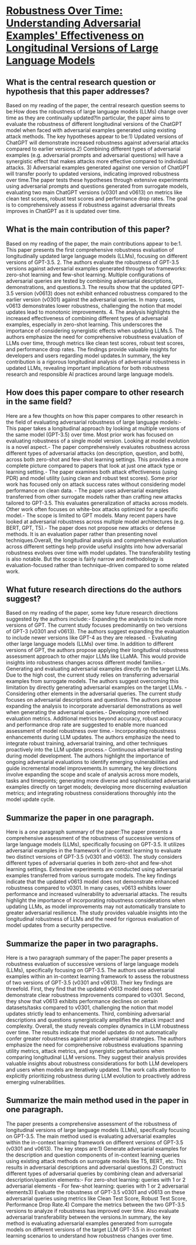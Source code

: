 # [Robustness Over Time: Understanding Adversarial Examples' Effectiveness   on Longitudinal Versions of Large Language Models](https://arxiv.org/abs/2308.07847)

## What is the central research question or hypothesis that this paper addresses?

Based on my reading of the paper, the central research question seems to be:How does the robustness of large language models (LLMs) change over time as they are continually updated?In particular, the paper aims to evaluate the robustness of different longitudinal versions of the ChatGPT model when faced with adversarial examples generated using existing attack methods. The key hypotheses appear to be:1) Updated versions of ChatGPT will demonstrate increased robustness against adversarial attacks compared to earlier versions.2) Combining different types of adversarial examples (e.g. adversarial prompts and adversarial questions) will have a synergistic effect that makes attacks more effective compared to individual attacks. 3) Adversarial examples generated against one version of ChatGPT will transfer poorly to updated versions, indicating improved robustness over time.The paper tests these hypotheses through extensive experiments using adversarial prompts and questions generated from surrogate models, evaluating two main ChatGPT versions (v0301 and v0613) on metrics like clean test scores, robust test scores and performance drop rates. The goal is to comprehensively assess if robustness against adversarial threats improves in ChatGPT as it is updated over time.


## What is the main contribution of this paper?

Based on my reading of the paper, the main contributions appear to be:1. This paper presents the first comprehensive robustness evaluation of longitudinally updated large language models (LLMs), focusing on different versions of GPT-3.5. 2. The authors evaluate the robustness of GPT-3.5 versions against adversarial examples generated through two frameworks: zero-shot learning and few-shot learning. Multiple configurations of adversarial queries are tested by combining adversarial descriptions, demonstrations, and questions.3. The results show that the updated GPT-3.5 version (v0613) does not exhibit enhanced robustness compared to the earlier version (v0301) against the adversarial queries. In many cases, v0613 demonstrates lower robustness, challenging the notion that model updates lead to monotonic improvements. 4. The analysis highlights the increased effectiveness of combining different types of adversarial examples, especially in zero-shot learning. This underscores the importance of considering synergistic effects when updating LLMs.5. The authors emphasize the need for comprehensive robustness evaluation of LLMs over time, through metrics like clean test scores, robust test scores, and performance drop rates. The findings provide valuable insights for developers and users regarding model updates.In summary, the key contribution is a rigorous longitudinal analysis of adversarial robustness in updated LLMs, revealing important implications for both robustness research and responsible AI practices around large language models.


## How does this paper compare to other research in the same field?

Here are a few thoughts on how this paper compares to other research in the field of evaluating adversarial robustness of large language models:- This paper takes a longitudinal approach by looking at multiple versions of the same model (GPT-3.5) over time. Most prior work has focused on evaluating robustness of a single model version. Looking at model evolution is a novel aspect.- The paper comprehensively evaluates robustness across different types of adversarial attacks (on description, question, and both), across both zero-shot and few-shot learning settings. This provides a more complete picture compared to papers that look at just one attack type or learning setting.- The paper examines both attack effectiveness (using PDR) and model utility (using clean and robust test scores). Some prior work has focused only on attack success rates without considering model performance on clean data. - The paper uses adversarial examples transferred from other surrogate models rather than crafting new attacks tailored to GPT-3.5. This evaluates generalization of attacks across models. Other work often focuses on white-box attacks optimized for a specific model.- The scope is limited to GPT models. Many recent papers have looked at adversarial robustness across multiple model architectures (e.g. BERT, GPT, T5).- The paper does not propose new attacks or defense methods. It is an evaluation paper rather than presenting novel techniques.Overall, the longitudinal analysis and comprehensive evaluation across different settings help provide useful insights into how adversarial robustness evolves over time with model updates. The transferability testing is also notable. But the scope is fairly narrow and methodology is evaluation-focused rather than technique-driven compared to some related work.


## What future research directions do the authors suggest?

Based on my reading of the paper, some key future research directions suggested by the authors include:- Expanding the analysis to include more versions of GPT. The current study focuses predominantly on two versions of GPT-3 (v0301 and v0613). The authors suggest expanding the evaluation to include newer versions like GPT-4 as they are released. - Evaluating other large language models (LLMs) over time. In addition to different versions of GPT, the authors propose applying their longitudinal robustness assessment approach to other major LLMs like LLaMA. This would provide insights into robustness changes across different model families.- Generating and evaluating adversarial examples directly on the target LLMs. Due to the high cost, the current study relies on transferring adversarial examples from surrogate models. The authors suggest overcoming this limitation by directly generating adversarial examples on the target LLMs. - Considering other elements in the adversarial queries. The current study focuses on adversarial descriptions and questions. The authors propose expanding the analysis to incorporate adversarial demonstrations as well when generating the adversarial queries.- Developing more refined evaluation metrics. Additional metrics beyond accuracy, robust accuracy and performance drop rate are suggested to enable more nuanced assessment of model robustness over time.- Incorporating robustness enhancements during LLM updates. The authors emphasize the need to integrate robust training, adversarial training, and other techniques proactively into the LLM update process.- Continuous adversarial testing during model development. The authors highlight the importance of ongoing adversarial evaluations to identify emerging vulnerabilities and guide incremental model improvements.In summary, the key directions involve expanding the scope and scale of analysis across more models, tasks and timepoints; generating more diverse and sophisticated adversarial examples directly on target models; developing more discerning evaluation metrics; and integrating robustness considerations thoroughly into the model update cycle.


## Summarize the paper in one paragraph.

Here is a one paragraph summary of the paper:The paper presents a comprehensive assessment of the robustness of successive versions of large language models (LLMs), specifically focusing on GPT-3.5. It utilizes adversarial examples in the framework of in-context learning to evaluate two distinct versions of GPT-3.5 (v0301 and v0613). The study considers different types of adversarial queries in both zero-shot and few-shot learning settings. Extensive experiments are conducted using adversarial examples transferred from various surrogate models. The key findings indicate that the updated v0613 model does not demonstrate enhanced robustness compared to v0301. In many cases, v0613 exhibits lower performance and increased vulnerability to adversarial attacks. The results highlight the importance of incorporating robustness considerations when updating LLMs, as model improvements may not automatically translate to greater adversarial resilience. The study provides valuable insights into the longitudinal robustness of LLMs and the need for rigorous evaluation of model updates from a security perspective.


## Summarize the paper in two paragraphs.

Here is a two paragraph summary of the paper:The paper presents a robustness evaluation of successive versions of large language models (LLMs), specifically focusing on GPT-3.5. The authors use adversarial examples within an in-context learning framework to assess the robustness of two versions of GPT-3.5 (v0301 and v0613). Their key findings are threefold. First, they find that the updated v0613 model does not demonstrate clear robustness improvements compared to v0301. Second, they show that v0613 exhibits performance declines on certain datasets/tasks compared to v0301, challenging the notion that model updates strictly lead to enhancements. Third, combining adversarial descriptions and questions synergistically amplifies the attack impact and complexity. Overall, the study reveals complex dynamics in LLM robustness over time. The results indicate that model updates do not automatically confer greater robustness against prior adversarial strategies. The authors emphasize the need for comprehensive robustness evaluations spanning utility metrics, attack metrics, and synergistic perturbations when comparing longitudinal LLM versions. They suggest their analysis provides valuable insights about robustness considerations for both LLM developers and users when models are iteratively updated. The work calls attention to explicitly prioritizing robustness during LLM evolution to proactively address emerging vulnerabilities.


## Summarize the main method used in the paper in one paragraph.

The paper presents a comprehensive assessment of the robustness of longitudinal versions of large language models (LLMs), specifically focusing on GPT-3.5. The main method used is evaluating adversarial examples within the in-context learning framework on different versions of GPT-3.5 (v0301 and v0613). The key steps are:1) Generate adversarial examples for the description and question components of in-context learning queries using existing attack methods on surrogate models like T5, BERT, etc. This results in adversarial descriptions and adversarial questions.2) Construct different types of adversarial queries by combining clean and adversarial description/question elements:- For zero-shot learning: queries with 1 or 2 adversarial elements - For few-shot learning: queries with 1 or 2 adversarial elements3) Evaluate the robustness of GPT-3.5 v0301 and v0613 on these adversarial queries using metrics like Clean Test Score, Robust Test Score, Performance Drop Rate.4) Compare the metrics between the two GPT-3.5 versions to analyze if robustness has improved over time. Also evaluate adversarial transferability between the versions.In summary, the key method is evaluating adversarial examples generated from surrogate models on different versions of the target LLM GPT-3.5 in in-context learning scenarios to understand how robustness changes over time.
